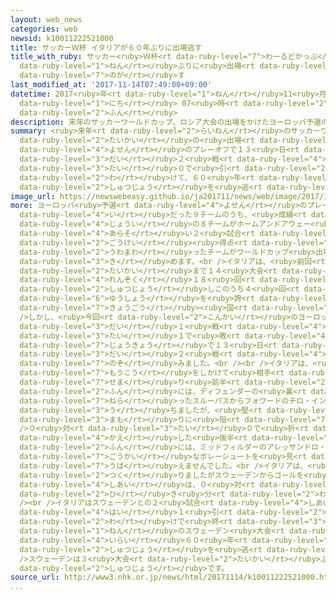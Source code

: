 ```yaml
---
layout: web_news
categories: web
newsid: k10011222521000
title: サッカーＷ杯 イタリアが６０年ぶりに出場逃す
title_with_ruby: サッカー<ruby>Ｗ杯<rt data-ruby-level="7">わーるどかっぷ</rt></ruby> イタリアが６０<ruby>年<rt
  data-ruby-level="1">ねん</rt></ruby>ぶりに<ruby>出場<rt data-ruby-level="2">しゅつじょう</rt></ruby><ruby>逃<rt
  data-ruby-level="7">のが</rt></ruby>す
last_modified_at: '2017-11-14T07:49:00+09:00'
datetime: 2017<ruby>年<rt data-ruby-level="1">ねん</rt></ruby>11<ruby>月<rt data-ruby-level="1">がつ</rt></ruby>14<ruby>日<rt
  data-ruby-level="1">にち</rt></ruby> 07<ruby>時<rt data-ruby-level="2">じ</rt></ruby>49<ruby>分<rt
  data-ruby-level="2">ふん</rt></ruby>
description: 来年のサッカーワールドカップ、ロシア大会の出場をかけたヨーロッパ予選のプレーオフで１３日、イタリアがスウェーデンとの第２戦に０対０で引き分けて、６０年ぶりにワールドカップ出場を逃しました。
summary: <ruby>来年<rt data-ruby-level="2">らいねん</rt></ruby>のサッカーワールドカップ、ロシア<ruby>大会<rt
  data-ruby-level="2">たいかい</rt></ruby>の<ruby>出場<rt data-ruby-level="2">しゅつじょう</rt></ruby>をかけたヨーロッパ<ruby>予選<rt
  data-ruby-level="4">よせん</rt></ruby>のプレーオフで１３<ruby>日<rt data-ruby-level="1">にち</rt></ruby>、イタリアがスウェーデンとの<ruby>第<rt
  data-ruby-level="3">だい</rt></ruby>２<ruby>戦<rt data-ruby-level="4">せん</rt></ruby>に０<ruby>対<rt
  data-ruby-level="3">たい</rt></ruby>０で<ruby>引<rt data-ruby-level="2">ひ</rt></ruby>き<ruby>分<rt
  data-ruby-level="2">わ</rt></ruby>けて、６０<ruby>年<rt data-ruby-level="1">ねん</rt></ruby>ぶりにワールドカップ<ruby>出場<rt
  data-ruby-level="2">しゅつじょう</rt></ruby>を<ruby>逃<rt data-ruby-level="7">のが</rt></ruby>しました。
image_url: https://newswebeasy.github.io/ja201711/news/web/image/2017/11/14/K10011222521_1711140651_1711140651_01_02.jpg
more: ヨーロッパ<ruby>予選<rt data-ruby-level="4">よせん</rt></ruby>のプレーオフは、グループリーグで２<ruby>位<rt
  data-ruby-level="4">い</rt></ruby>だった９チームのうち、<ruby>成績<rt data-ruby-level="5">せいせき</rt></ruby><ruby>上位<rt
  data-ruby-level="4">じょうい</rt></ruby>の８チームがホームアンドアウェー<ruby>方式<rt data-ruby-level="3">ほうしき</rt></ruby>で<ruby>争<rt
  data-ruby-level="4">あらそ</rt></ruby>い２<ruby>試合<rt data-ruby-level="4">しあい</rt></ruby>の<ruby>合計<rt
  data-ruby-level="2">ごうけい</rt></ruby><ruby>得点<rt data-ruby-level="4">とくてん</rt></ruby>で<ruby>上回<rt
  data-ruby-level="2">うわまわ</rt></ruby>ったチームがワールドカップ<ruby>出場<rt data-ruby-level="2">しゅつじょう</rt></ruby>を<ruby>決<rt
  data-ruby-level="3">き</rt></ruby>めます。<br />イタリアは、<ruby>前回<rt data-ruby-level="2">ぜんかい</rt></ruby><ruby>大会<rt
  data-ruby-level="2">たいかい</rt></ruby>まで１４<ruby>大会<rt data-ruby-level="2">たいかい</rt></ruby><ruby>連続<rt
  data-ruby-level="4">れんぞく</rt></ruby>１８<ruby>回<rt data-ruby-level="2">かい</rt></ruby><ruby>出場<rt
  data-ruby-level="2">しゅつじょう</rt></ruby>しこのうち４<ruby>回<rt data-ruby-level="2">かい</rt></ruby>の<ruby>優勝<rt
  data-ruby-level="6">ゆうしょう</rt></ruby>を<ruby>誇<rt data-ruby-level="7">ほこ</rt></ruby>る<ruby>強豪<rt
  data-ruby-level="7">きょうごう</rt></ruby><ruby>国<rt data-ruby-level="2">くに</rt></ruby>です。<br
  />しかし、<ruby>今回<rt data-ruby-level="2">こんかい</rt></ruby>のヨーロッパ<ruby>予選<rt data-ruby-level="4">よせん</rt></ruby>のプレーオフでは、<ruby>第<rt
  data-ruby-level="3">だい</rt></ruby>１<ruby>戦<rt data-ruby-level="4">せん</rt></ruby>でスウェーデンに０<ruby>対<rt
  data-ruby-level="3">たい</rt></ruby>１で<ruby>敗<rt data-ruby-level="4">やぶ</rt></ruby>れあとがなくなった<ruby>状況<rt
  data-ruby-level="7">じょうきょう</rt></ruby>で１３<ruby>日<rt data-ruby-level="1">にち</rt></ruby>、ホームでの<ruby>第<rt
  data-ruby-level="3">だい</rt></ruby>２<ruby>戦<rt data-ruby-level="4">せん</rt></ruby>に<ruby>臨<rt
  data-ruby-level="7">のぞ</rt></ruby>みました。<br /><br />イタリアは、<ruby>序盤<rt data-ruby-level="7">じょばん</rt></ruby>から<ruby>猛攻<rt
  data-ruby-level="7">もうこう</rt></ruby>をしかけて<ruby>相手<rt data-ruby-level="3">あいて</rt></ruby>ゴールに<ruby>迫<rt
  data-ruby-level="7">せま</rt></ruby>り<ruby>前半<rt data-ruby-level="2">ぜんはん</rt></ruby>４０<ruby>分<rt
  data-ruby-level="2">ふん</rt></ruby>には、ディフェンダーの<ruby>裏<rt data-ruby-level="6">うら</rt></ruby>を<ruby>狙<rt
  data-ruby-level="7">ねら</rt></ruby>ったスルーパスからフォワードのチロ・インモービレ<ruby>選手<rt data-ruby-level="4">せんしゅ</rt></ruby>のシュートを<ruby>打<rt
  data-ruby-level="3">う</rt></ruby>ちましたが、<ruby>堅<rt data-ruby-level="7">かた</rt></ruby>い<ruby>守<rt
  data-ruby-level="3">まも</rt></ruby>りに<ruby>阻<rt data-ruby-level="7">はば</rt></ruby>まれました。<br
  />０<ruby>対<rt data-ruby-level="3">たい</rt></ruby>０で<ruby>折<rt data-ruby-level="4">お</rt></ruby>り<ruby>返<rt
  data-ruby-level="4">かえ</rt></ruby>した<ruby>後半<rt data-ruby-level="2">こうはん</rt></ruby>８<ruby>分<rt
  data-ruby-level="2">ふん</rt></ruby>には、ミッドフィルダーのアレッサンドロ・フロレンツィ<ruby>選手<rt data-ruby-level="4">せんしゅ</rt></ruby>が<ruby>豪快<rt
  data-ruby-level="7">ごうかい</rt></ruby>なボレーシュートを<ruby>見<rt data-ruby-level="1">み</rt></ruby>せましたがゴールは<ruby>奪<rt
  data-ruby-level="7">うば</rt></ruby>えませんでした。<br />イタリアは、<ruby>再三<rt data-ruby-level="5">さいさん</rt></ruby>チャンスを<ruby>作<rt
  data-ruby-level="2">つく</rt></ruby>りましたがスウェーデンからゴールを<ruby>奪<rt data-ruby-level="7">うば</rt></ruby>えず<ruby>試合<rt
  data-ruby-level="4">しあい</rt></ruby>は、０<ruby>対<rt data-ruby-level="3">たい</rt></ruby>０で<ruby>引<rt
  data-ruby-level="2">ひ</rt></ruby>き<ruby>分<rt data-ruby-level="2">わ</rt></ruby>けました。<br
  /><br />イタリアはスウェーデンとの２<ruby>試合<rt data-ruby-level="4">しあい</rt></ruby>を１<ruby>敗<rt
  data-ruby-level="4">はい</rt></ruby>１<ruby>引<rt data-ruby-level="2">ひ</rt></ruby>き<ruby>分<rt
  data-ruby-level="2">わ</rt></ruby>けで<ruby>終<rt data-ruby-level="3">お</rt></ruby>え、１９５８<ruby>年<rt
  data-ruby-level="1">ねん</rt></ruby>のスウェーデン<ruby>大会<rt data-ruby-level="2">たいかい</rt></ruby><ruby>以来<rt
  data-ruby-level="4">いらい</rt></ruby>６０<ruby>年<rt data-ruby-level="1">ねん</rt></ruby>ぶりにワールドカップ<ruby>出場<rt
  data-ruby-level="2">しゅつじょう</rt></ruby>を<ruby>逃<rt data-ruby-level="7">のが</rt></ruby>しました。<br
  />スウェーデンは３<ruby>大会<rt data-ruby-level="2">たいかい</rt></ruby>ぶり１２<ruby>回目<rt data-ruby-level="2">かいめ</rt></ruby>のワールドカップ<ruby>出場<rt
  data-ruby-level="2">しゅつじょう</rt></ruby>です。
source_url: http://www3.nhk.or.jp/news/html/20171114/k10011222521000.html
...
```

